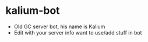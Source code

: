 # kalium-bot
- Old GC server bot, his name is Kalium
- Edit with your server info want to use/add stuff in bot
